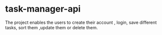 # task-manager-api
The project enables the users to create their account , login, save different tasks, sort them ,update them or delete them.
